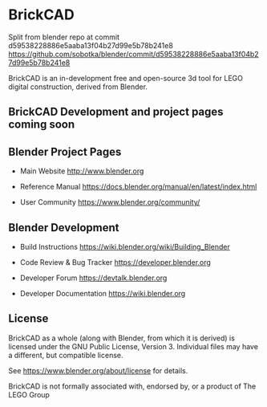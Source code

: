 # BrickCAD

Split from blender repo at commit d59538228886e5aaba13f04b27d99e5b78b241e8 https://github.com/sobotka/blender/commit/d59538228886e5aaba13f04b27d99e5b78b241e8

BrickCAD is an in-development free and open-source 3d tool for LEGO digital construction, derived from Blender.

## BrickCAD Development and project pages coming soon

## Blender Project Pages

* Main Website http://www.blender.org

* Reference Manual https://docs.blender.org/manual/en/latest/index.html

* User Community https://www.blender.org/community/

## Blender Development

* Build Instructions https://wiki.blender.org/wiki/Building_Blender

* Code Review & Bug Tracker https://developer.blender.org

* Developer Forum https://devtalk.blender.org
* Developer Documentation https://wiki.blender.org


## License

BrickCAD as a whole (along with Blender, from which it is derived) is licensed under the GNU Public License, Version 3.
Individual files may have a different, but compatible license.

See https://www.blender.org/about/license for details.

BrickCAD is not formally associated with, endorsed by, or a product of The LEGO Group
